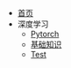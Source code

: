 * [首页](/README.md)
* 深度学习
  * [Pytorch](/DeepLearning/Pytorch/README.md)
  * [基础知识](/DeepLearning/Pytorch/basic.md)
  * [Test](/DeepLearning/Pytorch/test.md)

